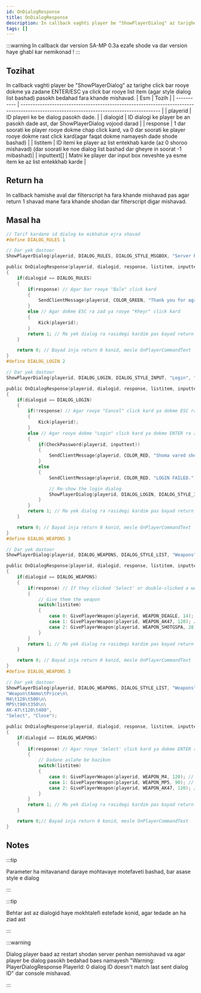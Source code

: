 ```yaml
---
id: OnDialogResponse
title: OnDialogResponse
description: In callback vaghti player be "ShowPlayerDialog" az tarighe click bar rooye dokme ya zadane ENTER/ESC ya click bar rooye list item (agar style dialog list bashad) pasokh bedahad fara khande mishavad.
tags: []
---
```


:::warning
In callback dar version SA-MP 0.3a ezafe shode va dar version haye ghabl kar nemikonad !
:::

## Tozihat
In callback vaghti player be "ShowPlayerDialog" az tarighe click bar rooye dokme ya zadane ENTER/ESC ya click bar rooye list item (agar style dialog list bashad) pasokh bedahad fara khande mishavad.
| Esm         | Tozih                                                                                                                                    |
| ----------- | ---------------------------------------------------------------------------------------------------------------------------------------- |
| playerid    | ID playeri ke be dialog pasokh dade.                                                                                                     |
| dialogid    | ID dialogi ke player be an pasokh dade ast, dar ShowPlayerDialog vojood darad                                                            |
| response    | 1 dar soorati ke player rooye dokme chap click kard, va 0 dar soorati ke player rooye dokme rast click kard(agar faqat dokme namayesh dade shode bashad) |
| listitem    | ID itemi ke player az list entekhab karde (az 0 shoroo mishavad) (dar soorati ke noe dialog list bashad dar gheyre in soorat -1 mibashad)|
| inputtext[] | Matni ke player dar input box neveshte ya esme item ke az list entekkhab karde                                                           |

## Return ha
In callback hamishe aval dar filterscript ha fara khande mishavad pas agar return 1 shavad mane fara khande shodan dar filterscript digar mishavad.

## Masal ha

```c
// Tarif kardane id dialog ke mikhahim ejra shavad
#define DIALOG_RULES 1

// Dar yek dastoor
ShowPlayerDialog(playerid, DIALOG_RULES, DIALOG_STYLE_MSGBOX, "Server Rules", "- No Cheating\n- No Spamming\n- Respect Admins\n\nDo you agree to these rules?", "Bale", "Kheyr");

public OnDialogResponse(playerid, dialogid, response, listitem, inputtext[])
{
    if(dialogid == DIALOG_RULES)
    {
        if(response) // Agar bar rooye "Bale" click kard
        {
            SendClientMessage(playerid, COLOR_GREEN, "Thank you for agreeing to the server rules!");
        }
        else // Agar dokme ESC ra zad ya rooye "Kheyr" click kard
        {
            Kick(playerid);
        }
        return 1; // Ma yek dialog ra rasidegi kardim pas bayad return 1 konim, melse OnPlayerCommandText.
    }

    return 0; // Bayad inja return 0 konid, mesle OnPlayerCommandText
}
#define DIALOG_LOGIN 2

// Dar yek dastoor
ShowPlayerDialog(playerid, DIALOG_LOGIN, DIALOG_STYLE_INPUT, "Login", "Please enter your password:", "Login", "Cancel");

public OnDialogResponse(playerid, dialogid, response, listitem, inputtext[])
{
    if(dialogid == DIALOG_LOGIN)
    {
        if(!response) // Agar rooye "Cancel" click kard ya dokme ESC ra zad
        {
            Kick(playerid);
        }
        else // Agar rooye dokme "Login" click kard ya dokme ENTER ra zad
        {
            if(CheckPassword(playerid, inputtext))
            {
                SendClientMessage(playerid, COLOR_RED, "Shoma vared shodid!");
            }
            else
            {
                SendClientMessage(playerid, COLOR_RED, "LOGIN FAILED.");

                // Re-show the login dialog
                ShowPlayerDialog(playerid, DIALOG_LOGIN, DIALOG_STYLE_INPUT, "Login", "Please enter your password:", "Login", "Cancel");
            }
        }
        return 1; // Ma yek dialog ra rasidegi kardim pas bayad return 1 konim, melse OnPlayerCommandText.
    }

    return 0; // Bayad inja return 0 konid, mesle OnPlayerCommandText
}
#define DIALOG_WEAPONS 3

// Dar yek dastoor
ShowPlayerDialog(playerid, DIALOG_WEAPONS, DIALOG_STYLE_LIST, "Weapons", "Desert Eagle\nAK-47\nCombat Shotgun", "Select", "Close");

public OnDialogResponse(playerid, dialogid, response, listitem, inputtext[])
{
    if(dialogid == DIALOG_WEAPONS)
    {
        if(response) // If they clicked 'Select' or double-clicked a weapon
        {
            // Give them the weapon
            switch(listitem)
            {
                case 0: GivePlayerWeapon(playerid, WEAPON_DEAGLE, 14); // Give them a desert eagle
                case 1: GivePlayerWeapon(playerid, WEAPON_AK47, 120); // Give them an AK-47
                case 2: GivePlayerWeapon(playerid, WEAPON_SHOTGSPA, 28); // Give them a Combat Shotgun
            }
        }
        return 1; // Ma yek dialog ra rasidegi kardim pas bayad return 1 konim, melse OnPlayerCommandText.
    }

    return 0; // Bayad inja return 0 konid, mesle OnPlayerCommandText
}
#define DIALOG_WEAPONS 3

// Dar yek dastoor
ShowPlayerDialog(playerid, DIALOG_WEAPONS, DIALOG_STYLE_LIST, "Weapons",
"Weapon\tAmmo\tPrice\n\
M4\t120\t500\n\
MP5\t90\t350\n\
AK-47\t120\t400",
"Select", "Close");

public OnDialogResponse(playerid, dialogid, response, listitem, inputtext[])
{
    if(dialogid == DIALOG_WEAPONS)
    {
        if(response) // Agar rooye 'Select' click kard ya dokme ENTER ra zad
        {
            // Dadane aslahe be bazikon
            switch(listitem)
            {
                case 0: GivePlayerWeapon(playerid, WEAPON_M4, 120); // Give them an M4
                case 1: GivePlayerWeapon(playerid, WEAPON_MP5, 90); // Give them an MP5
                case 2: GivePlayerWeapon(playerid, WEAPON_AK47, 120); // Give them an AK-47
            }
        }
        return 1; // Ma yek dialog ra rasidegi kardim pas bayad return 1 konim, melse OnPlayerCommandText.
    }

    return 0;// Bayad inja return 0 konid, mesle OnPlayerCommandText
}
```

## Notes

:::tip

Parameter ha mitavanand daraye mohtavaye motefaveti bashad, bar asase style e dialog

:::

:::tip

Behtar ast az dialogid haye mokhtalefi estefade konid, agar tedade an ha ziad ast

:::

:::warning

Dialog player baad az restart shodan server penhan nemishavad va agar player be dialog pasokh bedahad baes namayesh "Warning: PlayerDialogResponse PlayerId: 0 dialog ID doesn't match last sent dialog ID" dar console mishavad.

:::
